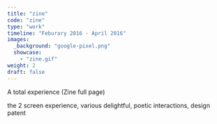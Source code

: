 ```yaml
---
title: "zine"
code: "zine"
type: "work"
timeline: "Feburary 2016 - April 2016"
images:
  _background: "google-pixel.png"
  showcase:
    - "zine.gif"
weight: 2
draft: false
---
```


A total experience (Zine full page)

<!--more-->
the 2 screen experience, various delightful, poetic interactions, design patent